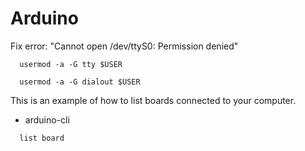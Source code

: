 # Arduino


Fix error: "Cannot open /dev/ttyS0: Permission denied"

```sudo
  usermod -a -G tty $USER
  ```

```sudo
  usermod -a -G dialout $USER
  ```

This is an example of how to list boards connected to your computer.
* arduino-cli

```arduino-cli
  list board
  ```
